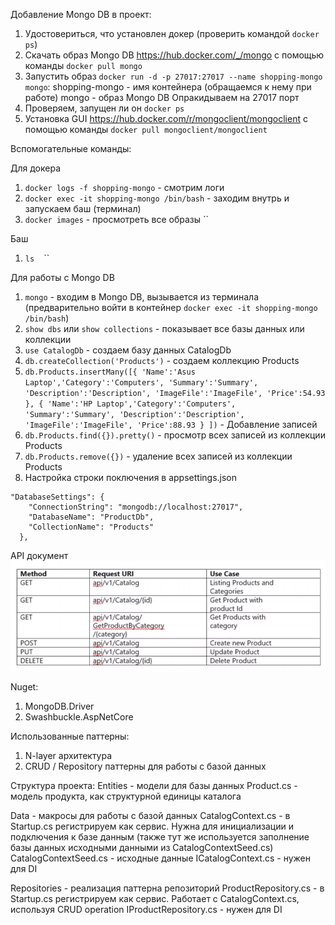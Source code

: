 Добавление Mongo DB в проект:
1. Удостовериться, что установлен докер (проверить командой `docker ps`)
2. Скачать образ Mongo DB https://hub.docker.com/_/mongo с помощью команды `docker pull mongo`
3. Запустить образ `docker run -d -p 27017:27017 --name shopping-mongo mongo`:
shopping-mongo - имя контейнера (обращаемся к нему при работе)
mongo - образ Mongo DB
Опракидываем на 27017 порт
4. Проверяем, запущен ли он `docker ps`
5. Установка GUI https://hub.docker.com/r/mongoclient/mongoclient с помощью команды `docker pull mongoclient/mongoclient`

Вспомогательные команды:

Для докера
1. `docker logs -f shopping-mongo` - смотрим логи 
2. `docker exec -it shopping-mongo /bin/bash` - заходим внутрь и запускаем баш (терминал)
3. `docker images` - просмотреть все образы
``

Баш
1. `ls`
``
``
``

Для работы с Mongo DB
1. `mongo` - входим в Mongo DB, вызывается из терминала (предварительно войти в контейнер `docker exec -it shopping-mongo /bin/bash`)
2. `show dbs` или `show collections` - показывает все базы данных или коллекции
3. `use CatalogDb` - создаем базу данных CatalogDb
4. `db.createCollection('Products')` - создаем коллекцию Products 
5. `db.Products.insertMany([{ 'Name':'Asus Laptop','Category':'Computers', 'Summary':'Summary', 'Description':'Description', 'ImageFile':'ImageFile', 'Price':54.93 }, { 'Name':'HP Laptop','Category':'Computers', 'Summary':'Summary', 'Description':'Description', 'ImageFile':'ImageFile', 'Price':88.93 } ])` - Добавление записей
6. `db.Products.find({}).pretty()` - просмотр всех записей из коллекции Products
7. `db.Products.remove({})` - удаление всех записей из коллекции Products
8. Настройка строки поключения в appsettings.json
```
"DatabaseSettings": {
    "ConnectionString": "mongodb://localhost:27017",
    "DatabaseName": "ProductDb",
    "CollectionName": "Products"
  },
```

API документ 
![alt text](https://github.com/Vankezzz/AspnetMicroservices/blob/main/screenshots/catalog_api_doc.PNG "Описание работы сервиса")

Nuget:
1. MongoDB.Driver
2. Swashbuckle.AspNetCore

Использованные паттерны:
1. N-layer архитектура
2. CRUD / Repository паттерны для работы с базой данных

Структура проекта:
Entities - модели для базы данных
    Product.cs - модель продукта, как структурной единицы каталога

Data - макросы для работы  с базой данных
    CatalogContext.cs - в Startup.cs регистрируем как сервис. Нужна для инициализации и подключения к базе данным (также тут же используется заполнение базы данных исходными данными из CatalogContextSeed.cs)
    CatalogContextSeed.cs - исходные данные
    ICatalogContext.cs - нужен для DI

Repositories - реализация паттерна репозиторий 
    ProductRepository.cs - в Startup.cs регистрируем как сервис. Работает с  CatalogContext.cs, используя CRUD operation
    IProductRepository.cs - нужен для DI